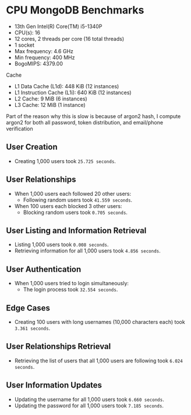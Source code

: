 # CPU MongoDB Benchmarks

- 13th Gen Intel(R) Core(TM) i5-1340P
- CPU(s): 16
- 12 cores, 2 threads per core (16 total threads)
- 1 socket
- Max frequency: 4.6 GHz
- Min frequency: 400 MHz
- BogoMIPS: 4379.00

Cache
- L1 Data Cache (L1d): 448 KiB (12 instances)
- L1 Instruction Cache (L1i): 640 KiB (12 instances)
- L2 Cache: 9 MiB (6 instances)
- L3 Cache: 12 MiB (1 instance)

Part of the reason why this is slow is because of argon2 hash, I compute argon2 for both all password, token distribution, and email/phone verification
## User Creation
- Creating 1,000 users took `25.725 seconds`.

## User Relationships
- When 1,000 users each followed 20 other users:
  - Following random users took `41.559 seconds`.
- When 100 users each blocked 3 other users:
  - Blocking random users took `0.705 seconds`.

## User Listing and Information Retrieval
- Listing 1,000 users took `0.008 seconds`.
- Retrieving information for all 1,000 users took `4.856 seconds`.

## User Authentication
- When 1,000 users tried to login simultaneously:
  - The login process took `32.554 seconds`.

## Edge Cases
- Creating 100 users with long usernames (10,000 characters each) took `3.361 seconds`.

## User Relationships Retrieval
- Retrieving the list of users that all 1,000 users are following took `6.024 seconds`.

## User Information Updates
- Updating the username for all 1,000 users took `6.660 seconds`.
- Updating the password for all 1,000 users took `7.185 seconds`.